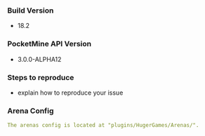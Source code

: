 ### Build Version
- 18.2

### PocketMine API Version
- 3.0.0-ALPHA12

### Steps to reproduce
- explain how to reproduce your issue

### Arena Config
```yaml
The arenas config is located at "plugins/HugerGames/Arenas/".
```
